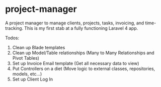 project-manager
===============

A project manager to manage clients, projects, tasks, invoicing, and time-tracking. This is my first stab at a fully functioning Laravel 4 app. 

Todos:

1. Clean up Blade templates
2. Clean up Model/Table relationships (Many to Many Relationships and Pivot Tables)
3. Set up Invoice Email template (Get all necessary data to view)
4. Put Controllers on a diet (Move logic to external classes, repositories, models, etc...)
5. Set up Client Log In
